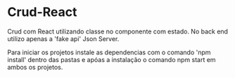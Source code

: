 # Crud-React
Crud com React utilizando classe no componente com estado. No back end utilizo apenas a 'fake api' Json Server.

Para iniciar os projetos instale as dependencias com o comando 'npm install' dentro das pastas e apóas a instalação o comando npm start em ambos os projetos.
